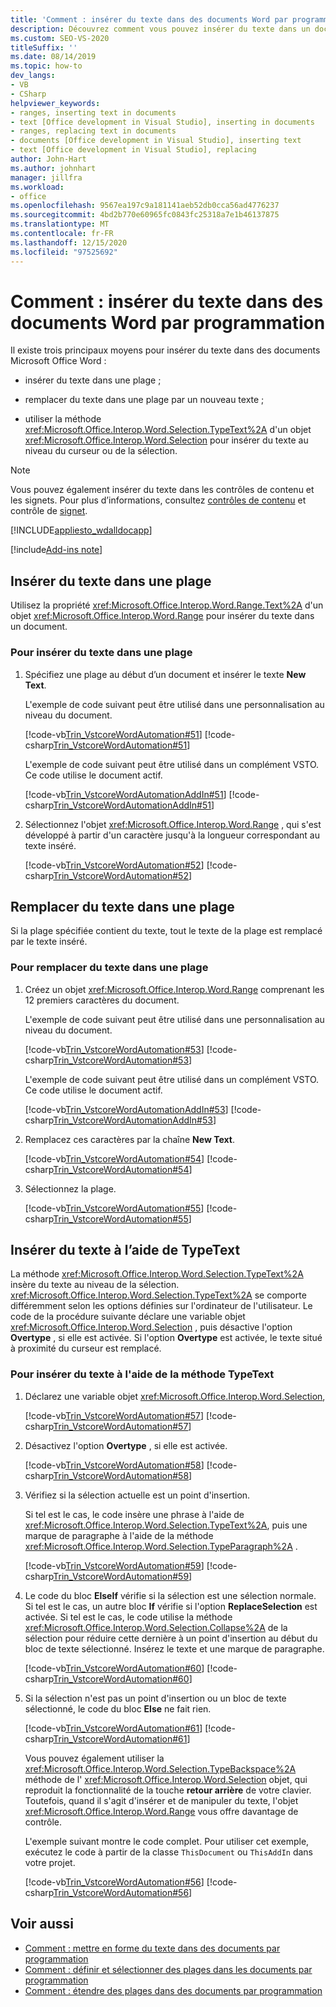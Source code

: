 ```yaml
---
title: 'Comment : insérer du texte dans des documents Word par programmation'
description: Découvrez comment vous pouvez insérer du texte dans un document Microsoft Word à l’aide de Visual Studio.
ms.custom: SEO-VS-2020
titleSuffix: ''
ms.date: 08/14/2019
ms.topic: how-to
dev_langs:
- VB
- CSharp
helpviewer_keywords:
- ranges, inserting text in documents
- text [Office development in Visual Studio], inserting in documents
- ranges, replacing text in documents
- documents [Office development in Visual Studio], inserting text
- text [Office development in Visual Studio], replacing
author: John-Hart
ms.author: johnhart
manager: jillfra
ms.workload:
- office
ms.openlocfilehash: 9567ea197c9a181141aeb52db0cca56ad4776237
ms.sourcegitcommit: 4bd2b770e60965fc0843fc25318a7e1b46137875
ms.translationtype: MT
ms.contentlocale: fr-FR
ms.lasthandoff: 12/15/2020
ms.locfileid: "97525692"
---
```

# <a name="how-to-programmatically-insert-text-into-word-documents"></a>Comment : insérer du texte dans des documents Word par programmation
  Il existe trois principaux moyens pour insérer du texte dans des documents Microsoft Office Word :

- insérer du texte dans une plage ;

- remplacer du texte dans une plage par un nouveau texte ;

- utiliser la méthode <xref:Microsoft.Office.Interop.Word.Selection.TypeText%2A> d'un objet <xref:Microsoft.Office.Interop.Word.Selection> pour insérer du texte au niveau du curseur ou de la sélection.

> [!NOTE]
> Vous pouvez également insérer du texte dans les contrôles de contenu et les signets. Pour plus d’informations, consultez [contrôles de contenu](../vsto/content-controls.md) et contrôle de [signet](../vsto/bookmark-control.md).

 [!INCLUDE[appliesto_wdalldocapp](../vsto/includes/appliesto-wdalldocapp-md.md)]

[!include[Add-ins note](includes/addinsnote.md)]

## <a name="insert-text-in-a-range"></a>Insérer du texte dans une plage
 Utilisez la propriété <xref:Microsoft.Office.Interop.Word.Range.Text%2A> d'un objet <xref:Microsoft.Office.Interop.Word.Range> pour insérer du texte dans un document.

### <a name="to-insert-text-in-a-range"></a>Pour insérer du texte dans une plage

1. Spécifiez une plage au début d’un document et insérer le texte **New Text**.

     L'exemple de code suivant peut être utilisé dans une personnalisation au niveau du document.

     [!code-vb[Trin_VstcoreWordAutomation#51](../vsto/codesnippet/VisualBasic/Trin_VstcoreWordAutomationVB/ThisDocument.vb#51)]
     [!code-csharp[Trin_VstcoreWordAutomation#51](../vsto/codesnippet/CSharp/Trin_VstcoreWordAutomationCS/ThisDocument.cs#51)]

     L'exemple de code suivant peut être utilisé dans un complément VSTO. Ce code utilise le document actif.

     [!code-vb[Trin_VstcoreWordAutomationAddIn#51](../vsto/codesnippet/VisualBasic/Trin_VstcoreWordAutomationAddIn/ThisAddIn.vb#51)]
     [!code-csharp[Trin_VstcoreWordAutomationAddIn#51](../vsto/codesnippet/CSharp/Trin_VstcoreWordAutomationAddIn/ThisAddIn.cs#51)]

2. Sélectionnez l'objet <xref:Microsoft.Office.Interop.Word.Range> , qui s'est développé à partir d'un caractère jusqu'à la longueur correspondant au texte inséré.

     [!code-vb[Trin_VstcoreWordAutomation#52](../vsto/codesnippet/VisualBasic/Trin_VstcoreWordAutomationVB/ThisDocument.vb#52)]
     [!code-csharp[Trin_VstcoreWordAutomation#52](../vsto/codesnippet/CSharp/Trin_VstcoreWordAutomationCS/ThisDocument.cs#52)]

## <a name="replace-text-in-a-range"></a>Remplacer du texte dans une plage
 Si la plage spécifiée contient du texte, tout le texte de la plage est remplacé par le texte inséré.

### <a name="to-replace-text-in-a-range"></a>Pour remplacer du texte dans une plage

1. Créez un objet <xref:Microsoft.Office.Interop.Word.Range> comprenant les 12 premiers caractères du document.

     L'exemple de code suivant peut être utilisé dans une personnalisation au niveau du document.

     [!code-vb[Trin_VstcoreWordAutomation#53](../vsto/codesnippet/VisualBasic/Trin_VstcoreWordAutomationVB/ThisDocument.vb#53)]
     [!code-csharp[Trin_VstcoreWordAutomation#53](../vsto/codesnippet/CSharp/Trin_VstcoreWordAutomationCS/ThisDocument.cs#53)]

     L'exemple de code suivant peut être utilisé dans un complément VSTO. Ce code utilise le document actif.

     [!code-vb[Trin_VstcoreWordAutomationAddIn#53](../vsto/codesnippet/VisualBasic/Trin_VstcoreWordAutomationAddIn/ThisAddIn.vb#53)]
     [!code-csharp[Trin_VstcoreWordAutomationAddIn#53](../vsto/codesnippet/CSharp/Trin_VstcoreWordAutomationAddIn/ThisAddIn.cs#53)]

2. Remplacez ces caractères par la chaîne **New Text**.

     [!code-vb[Trin_VstcoreWordAutomation#54](../vsto/codesnippet/VisualBasic/Trin_VstcoreWordAutomationVB/ThisDocument.vb#54)]
     [!code-csharp[Trin_VstcoreWordAutomation#54](../vsto/codesnippet/CSharp/Trin_VstcoreWordAutomationCS/ThisDocument.cs#54)]

3. Sélectionnez la plage.

     [!code-vb[Trin_VstcoreWordAutomation#55](../vsto/codesnippet/VisualBasic/Trin_VstcoreWordAutomationVB/ThisDocument.vb#55)]
     [!code-csharp[Trin_VstcoreWordAutomation#55](../vsto/codesnippet/CSharp/Trin_VstcoreWordAutomationCS/ThisDocument.cs#55)]

## <a name="insert-text-using-typetext"></a>Insérer du texte à l’aide de TypeText
 La méthode <xref:Microsoft.Office.Interop.Word.Selection.TypeText%2A> insère du texte au niveau de la sélection. <xref:Microsoft.Office.Interop.Word.Selection.TypeText%2A> se comporte différemment selon les options définies sur l'ordinateur de l'utilisateur. Le code de la procédure suivante déclare une variable objet <xref:Microsoft.Office.Interop.Word.Selection> , puis désactive l'option **Overtype** , si elle est activée. Si l'option **Overtype** est activée, le texte situé à proximité du curseur est remplacé.

### <a name="to-insert-text-using-the-typetext-method"></a>Pour insérer du texte à l'aide de la méthode TypeText

1. Déclarez une variable objet <xref:Microsoft.Office.Interop.Word.Selection>,

    [!code-vb[Trin_VstcoreWordAutomation#57](../vsto/codesnippet/VisualBasic/Trin_VstcoreWordAutomationVB/ThisDocument.vb#57)]
    [!code-csharp[Trin_VstcoreWordAutomation#57](../vsto/codesnippet/CSharp/Trin_VstcoreWordAutomationCS/ThisDocument.cs#57)]

2. Désactivez l'option **Overtype** , si elle est activée.

    [!code-vb[Trin_VstcoreWordAutomation#58](../vsto/codesnippet/VisualBasic/Trin_VstcoreWordAutomationVB/ThisDocument.vb#58)]
    [!code-csharp[Trin_VstcoreWordAutomation#58](../vsto/codesnippet/CSharp/Trin_VstcoreWordAutomationCS/ThisDocument.cs#58)]

3. Vérifiez si la sélection actuelle est un point d'insertion.

    Si tel est le cas, le code insère une phrase à l'aide de <xref:Microsoft.Office.Interop.Word.Selection.TypeText%2A>, puis une marque de paragraphe à l'aide de la méthode <xref:Microsoft.Office.Interop.Word.Selection.TypeParagraph%2A> .

    [!code-vb[Trin_VstcoreWordAutomation#59](../vsto/codesnippet/VisualBasic/Trin_VstcoreWordAutomationVB/ThisDocument.vb#59)]
    [!code-csharp[Trin_VstcoreWordAutomation#59](../vsto/codesnippet/CSharp/Trin_VstcoreWordAutomationCS/ThisDocument.cs#59)]

4. Le code du bloc **ElseIf** vérifie si la sélection est une sélection normale. Si tel est le cas, un autre bloc **If** vérifie si l'option **ReplaceSelection** est activée. Si tel est le cas, le code utilise la méthode <xref:Microsoft.Office.Interop.Word.Selection.Collapse%2A> de la sélection pour réduire cette dernière à un point d'insertion au début du bloc de texte sélectionné. Insérez le texte et une marque de paragraphe.

    [!code-vb[Trin_VstcoreWordAutomation#60](../vsto/codesnippet/VisualBasic/Trin_VstcoreWordAutomationVB/ThisDocument.vb#60)]
    [!code-csharp[Trin_VstcoreWordAutomation#60](../vsto/codesnippet/CSharp/Trin_VstcoreWordAutomationCS/ThisDocument.cs#60)]

5. Si la sélection n'est pas un point d'insertion ou un bloc de texte sélectionné, le code du bloc **Else** ne fait rien.

    [!code-vb[Trin_VstcoreWordAutomation#61](../vsto/codesnippet/VisualBasic/Trin_VstcoreWordAutomationVB/ThisDocument.vb#61)]
    [!code-csharp[Trin_VstcoreWordAutomation#61](../vsto/codesnippet/CSharp/Trin_VstcoreWordAutomationCS/ThisDocument.cs#61)]

   Vous pouvez également utiliser la <xref:Microsoft.Office.Interop.Word.Selection.TypeBackspace%2A> méthode de l' <xref:Microsoft.Office.Interop.Word.Selection> objet, qui reproduit la fonctionnalité de la touche **retour arrière** de votre clavier. Toutefois, quand il s'agit d'insérer et de manipuler du texte, l'objet <xref:Microsoft.Office.Interop.Word.Range> vous offre davantage de contrôle.

   L'exemple suivant montre le code complet. Pour utiliser cet exemple, exécutez le code à partir de la classe `ThisDocument` ou `ThisAddIn` dans votre projet.

   [!code-vb[Trin_VstcoreWordAutomation#56](../vsto/codesnippet/VisualBasic/Trin_VstcoreWordAutomationVB/ThisDocument.vb#56)]
   [!code-csharp[Trin_VstcoreWordAutomation#56](../vsto/codesnippet/CSharp/Trin_VstcoreWordAutomationCS/ThisDocument.cs#56)]

## <a name="see-also"></a>Voir aussi
- [Comment : mettre en forme du texte dans des documents par programmation](../vsto/how-to-programmatically-format-text-in-documents.md)
- [Comment : définir et sélectionner des plages dans les documents par programmation](../vsto/how-to-programmatically-define-and-select-ranges-in-documents.md)
- [Comment : étendre des plages dans des documents par programmation](../vsto/how-to-programmatically-extend-ranges-in-documents.md)

